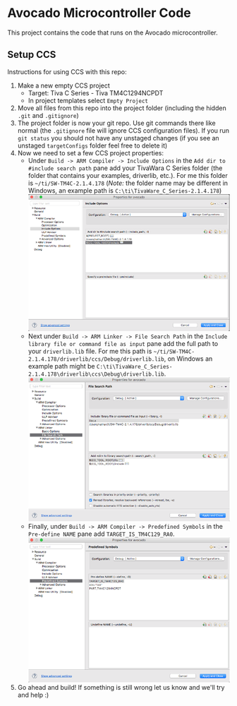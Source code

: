 # Avocado Microcontroller Code

This project contains the code that runs on the Avocado microcontroller.

## Setup CCS

Instructions for using CCS with this repo:

1. Make a new empty CCS project
    - Target: Tiva C Series - Tiva TM4C1294NCPDT
    - In project templates select `Empty Project`
2. Move all files from this repo into the project folder (including the hidden `.git` and `.gitignore`)
3. The project folder is now your git repo. Use git commands there like normal (the `.gitignore` file will ignore CCS configuration files). If you run `git status` you should not have any unstaged changes (if you see an unstaged `targetConfigs` folder feel free to delete it)
4. Now we need to set a few CCS project properties:
    - Under `Build -> ARM Compiler -> Include Options` in the `Add dir to #include search path` pane add your TivaWara C Series folder (the folder that contains your examples, driverlib, etc.). For me this folder is `~/ti/SW-TM4C-2.1.4.178` (*Note:* the folder name may be different in Windows, an example path is `C:\ti\TivaWare_C_Series-2.1.4.178`)
      ![Include Options](https://raw.githubusercontent.com/Avocado-Actuator/embedded/assets/images/include_options.png)
    - Next under `Build -> ARM Linker -> File Search Path` in the `Include library file or command file as input` pane add the full path to your `driverlib.lib` file. For me this path is `~/ti/SW-TM4C-2.1.4.178/driverlib/ccs/Debug/driverlib.lib`, on Windows an example path might be `C:\ti\TivaWare_C_Series-2.1.4.178\driverlib\ccs\Debug\driverlib.lib`.
      ![File Search Path](https://raw.githubusercontent.com/Avocado-Actuator/embedded/assets/images/file_search_path.png)
    - Finally, under `Build -> ARM Compiler -> Predefined Symbols` in the `Pre-define NAME` pane add `TARGET_IS_TM4C129_RA0`.
      ![Predefined Symbols](https://raw.githubusercontent.com/Avocado-Actuator/embedded/assets/images/predefined_symbols.png)
5. Go ahead and build! If something is still wrong let us know and we'll try and help :)

